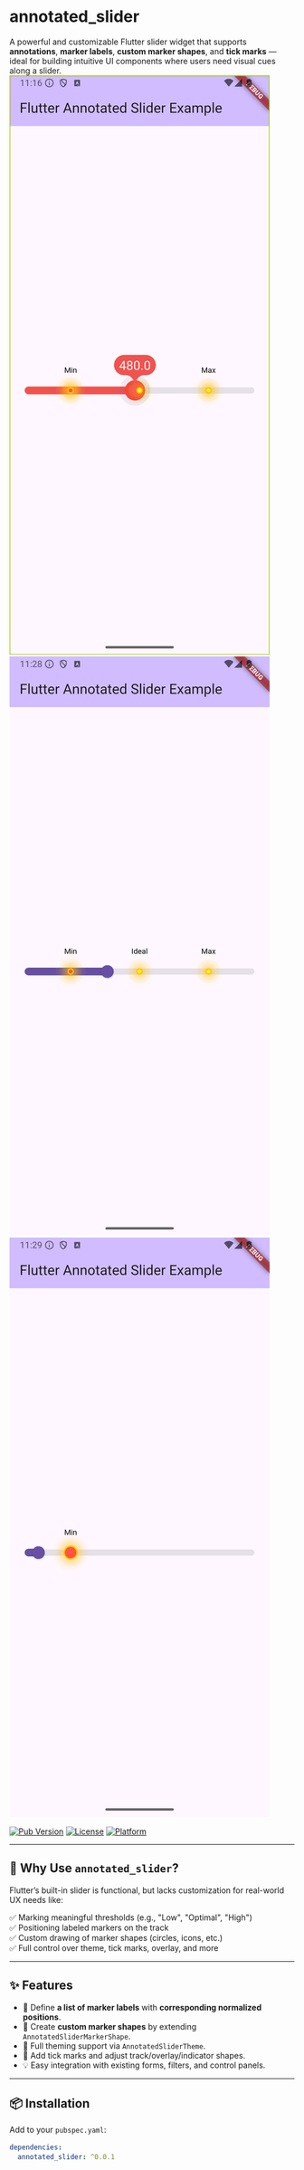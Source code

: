 # annotated_slider

A powerful and customizable Flutter slider widget that supports **annotations**, **marker labels**, **custom marker shapes**, and **tick marks** — ideal for building intuitive UI components where users need visual cues along a slider.
![Slider Demo 1](assets/sample1.png)
![Slider Demo 2](assets/sample2.png)
![Slider Demo 3](assets/sample3.png)


[![Pub Version](https://img.shields.io/pub/v/annotated_slider)](https://pub.dev/packages/annotated_slider)
[![License](https://img.shields.io/github/license/harshrastogi-1/annotated_slider)](LICENSE)
[![Platform](https://img.shields.io/badge/platform-Flutter-blue)](https://flutter.dev)

---

## 🚀 Why Use `annotated_slider`?

Flutter’s built-in slider is functional, but lacks customization for real-world UX needs like:

✅ Marking meaningful thresholds (e.g., "Low", "Optimal", "High")  
✅ Positioning labeled markers on the track  
✅ Custom drawing of marker shapes (circles, icons, etc.)  
✅ Full control over theme, tick marks, overlay, and more

---

## ✨ Features

- 🔢 Define **a list of marker labels** with **corresponding normalized positions**.
- 🎯 Create **custom marker shapes** by extending `AnnotatedSliderMarkerShape`.
- 🎨 Full theming support via `AnnotatedSliderTheme`.
- 📏 Add tick marks and adjust track/overlay/indicator shapes.
- 💡 Easy integration with existing forms, filters, and control panels.

---

## 📦 Installation

Add to your `pubspec.yaml`:

```yaml
dependencies:
  annotated_slider: ^0.0.1
